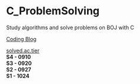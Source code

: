 # C_ProblemSolving

Study algorithms and solve problems on BOJ with C

[Coding Blog](https://blog.naver.com/ahchjang)   

[solved.ac.tier](https://solved.ac/profile/ahchjang)           
**S4 - 0910**   
**S3 - 0920**   
**S2 - 0927**            
**S1 - 1024**


      
   
